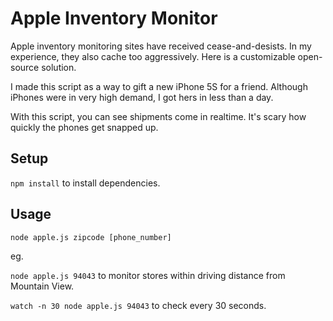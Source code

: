 Apple Inventory Monitor
=============

Apple inventory monitoring sites have received cease-and-desists.  In my experience, they also cache too aggressively.  Here is a customizable open-source solution.

I made this script as a way to gift a new iPhone 5S for a friend.  Although iPhones were in very high demand, I got hers in less than a day.

With this script, you can see shipments come in realtime.  It's scary how quickly the phones get snapped up.

## Setup

`npm install` to install dependencies.

## Usage

`node apple.js zipcode [phone_number]`

eg.

`node apple.js 94043` to monitor stores within driving distance from Mountain View.

`watch -n 30 node apple.js 94043` to check every 30 seconds.
